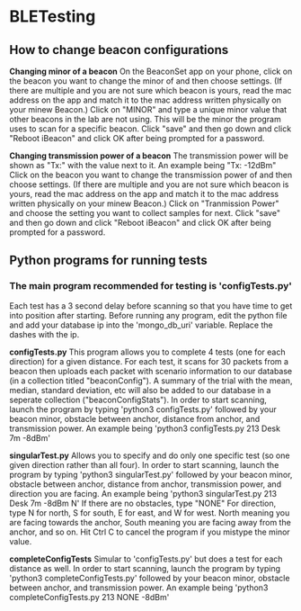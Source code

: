 # BLETesting

## How to change beacon configurations
**Changing minor of a beacon**
On the BeaconSet app on your phone, click on the beacon you want to change the minor of and then choose settings. (If there are multiple and you are not sure which beacon is yours, read the mac address on the app and match it to the mac address written physically on your minew Beacon.) Click on "MINOR" and type a unique minor value that other beacons in the lab are not using. This will be the minor the program uses to scan for a specific beacon. Click "save" and then go down and click "Reboot iBeacon" and click OK after being prompted for a password.

**Changing transmission power of a beacon**
The transmission power will be shown as "Tx:" with the value next to it. An example being "Tx: -12dBm" 
Click on the beacon you want to change the transmission power of and then choose settings. (If there are multiple and you are not sure which beacon is yours, read the mac address on the app and match it to the mac address written physically on your minew Beacon.) Click on "Tranmission Power" and choose the setting you want to collect samples for next. Click "save" and then go down and click "Reboot iBeacon" and click OK after being prompted for a password.

## Python programs for running tests
### The main program recommended for testing is 'configTests.py'
Each test has a 3 second delay before scanning so that you have time to get into position after starting.
Before running any program, edit the python file and add your database ip into the 'mongo_db_uri' variable. Replace the dashes with the ip.

**configTests.py**
This program allows you to complete 4 tests (one for each direction) for a given distance.
For each test, it scans for 30 packets from a beacon then uploads each packet with scenario information to our database (in a collection titled "beaconConfig"). A summary of the trial with the mean, median, standard deviation, etc will also be added to our database in a seperate collection ("beaconConfigStats").
In order to start scanning, launch the program by typing 'python3 configTests.py' followed by your beacon minor, obstacle between anchor, distance from anchor, and transmission power. An example being 'python3 configTests.py 213 Desk 7m -8dBm'

**singularTest.py**
Allows you to specify and do only one specific test (so one given direction rather than all four).
In order to start scanning, launch the program by typing 'python3 singularTest.py' followed by your beacon minor, obstacle between anchor, distance from anchor, transmission power, and direction you are facing. An example being 'python3 singularTest.py 213 Desk 7m -8dBm N'
If there are no obstacles, type "NONE" 
For direction, type N for north, S for south, E for east, and W for west. North meaning you are facing towards the anchor, South meaning you are facing away from the anchor, and so on.
Hit Ctrl C to cancel the program if you mistype the minor value.


**completeConfigTests**
Simular to 'configTests.py' but does a test for each distance as well. In order to start scanning, launch the program by typing 'python3 completeConfigTests.py' followed by your beacon minor, obstacle between anchor, and transmission power. An example being 'python3 completeConfigTests.py 213 NONE -8dBm'
